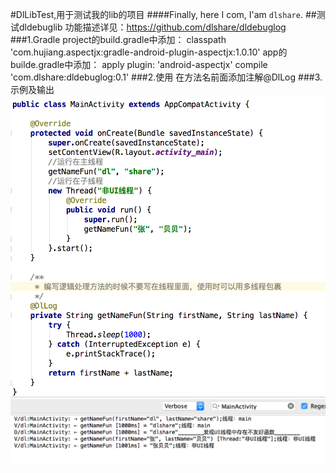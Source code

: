 #DlLibTest,用于测试我的lib的项目
####Finally, here I com, I'am `dlshare`.
##测试dldebuglib
功能描述详见：https://github.com/dlshare/dldebuglog
###1.Gradle
        project的build.gradle中添加：
        classpath 'com.hujiang.aspectjx:gradle-android-plugin-aspectjx:1.0.10'
        app的builde.gradle中添加：
        apply plugin: 'android-aspectjx'
        compile 'com.dlshare:dldebuglog:0.1'
###2.使用
        在方法名前面添加注解@DlLog
###3.示例及输出
![image](https://github.com/dlshare/DlLibTest/blob/master/screenshot/dldebuglib_use01.png)
![image](https://github.com/dlshare/DlLibTest/blob/master/screenshot/dldebuglib_effect01.png)


